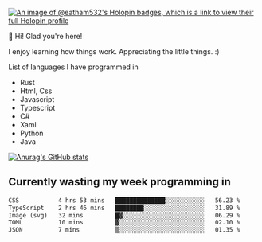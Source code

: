 [![An image of @eatham532's Holopin badges, which is a link to view their full Holopin profile](https://holopin.me/eatham532)](https://holopin.io/@eatham532)


👋 Hi! Glad you're here!

I enjoy learning how things work. Appreciating the little things. :)


List of languages I have programmed in
- Rust
- Html, Css
- Javascript
- Typescript
- C#
- Xaml
- Python
- Java

[![Anurag's GitHub stats](https://github-readme-stats.vercel.app/api?username=Eatham532&theme=dark)](https://github.com/anuraghazra/github-readme-stats)


## Currently wasting my week programming in
<!--START_SECTION:waka-->

```txt
CSS           4 hrs 53 mins   ██████████████░░░░░░░░░░░   56.23 %
TypeScript    2 hrs 46 mins   ████████░░░░░░░░░░░░░░░░░   31.89 %
Image (svg)   32 mins         █▓░░░░░░░░░░░░░░░░░░░░░░░   06.29 %
TOML          10 mins         ▓░░░░░░░░░░░░░░░░░░░░░░░░   02.10 %
JSON          7 mins          ▒░░░░░░░░░░░░░░░░░░░░░░░░   01.35 %
```

<!--END_SECTION:waka-->
